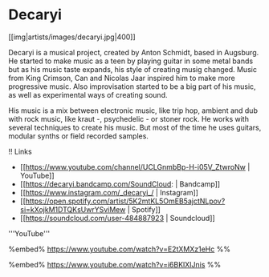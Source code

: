 # Decaryi

[[img|artists/images/decaryi.jpg|400]]

Decaryi is a musical project, created by Anton Schmidt, based in Augsburg. He started to make music as a teen by playing guitar in some metal bands but as his music taste expands, his style of creating
musig changed. Music from King Crimson, Can and Nicolas Jaar inspired him to make more progressive
music. Also improvisation started to be a big part of his music, as well as experimental ways of creating sound.

His music is a mix between electronic music, like trip hop, ambient and dub with rock music, like kraut -, psychedelic - or stoner rock. He works with several techniques to create his music. But most of the time he uses guitars, modular synths or field recorded samples.

!! Links

* [[https://www.youtube.com/channel/UCLGnmbBp-H-i05V_ZtwroNw | YouTube]]
* [[https://decaryi.bandcamp.com/SoundCloud: | Bandcamp]]
* [[https://www.instagram.com/_decaryi_/ | Instagram]]
* [[https://open.spotify.com/artist/5K2mtKL5OmEB5ajctNLpov?si=kXojkM1DTQKsUwrYSviMew | Spotify]]
* [[https://soundcloud.com/user-484887923 | Soundcloud]]

'''YouTube''' 

%embed% https://www.youtube.com/watch?v=E2tXMXz1eHc %%

%embed% https://www.youtube.com/watch?v=i6BKlXIJnis %%
